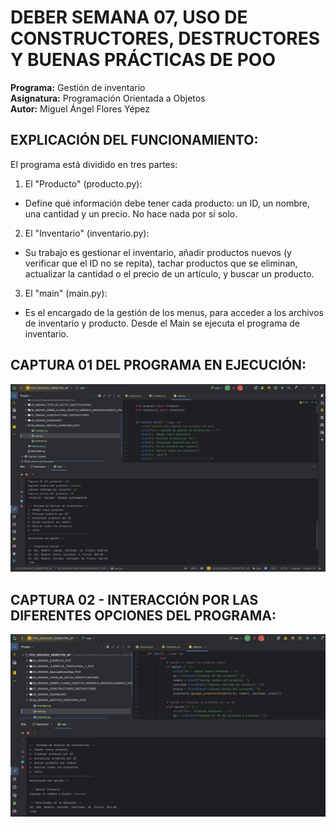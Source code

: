 # DEBER SEMANA 07, USO DE CONSTRUCTORES, DESTRUCTORES Y BUENAS PRÁCTICAS DE POO
**Programa:** Gestión de inventario  
**Asignatura:** Programación Orientada a Objetos  
**Autor:** Miguel Ángel Flores Yépez  

## EXPLICACIÓN DEL FUNCIONAMIENTO:  
El programa está dividido en tres partes:  

1. El "Producto" (producto.py): 
- Define qué información debe tener cada producto: un ID, un nombre, una cantidad y un precio. No hace nada por sí solo.
2. El "Inventario" (inventario.py):
- Su trabajo es gestionar el inventario, añadir productos nuevos (y verificar que el ID no se repita), tachar productos que se eliminan, actualizar la cantidad o el precio de un artículo, y buscar  un producto.
3. El "main" (main.py):
- Es el encargado de la gestión de los menus, para acceder a los archivos de inventario y producto. Desde el Main se ejecuta el programa de inventario.


## CAPTURA 01 DEL PROGRAMA EN EJECUCIÓN: 
![INVENTARIO_01.jpg](CAPTURAS_CODIGO/INVENTARIO_01.jpg)  

## CAPTURA 02 - INTERACCIÓN POR LAS DIFERENTES OPCIONES DEL PROGRAMA: 
![INVENTARIO_02.jpg](CAPTURAS_CODIGO/INVENTARIO_02.jpg)